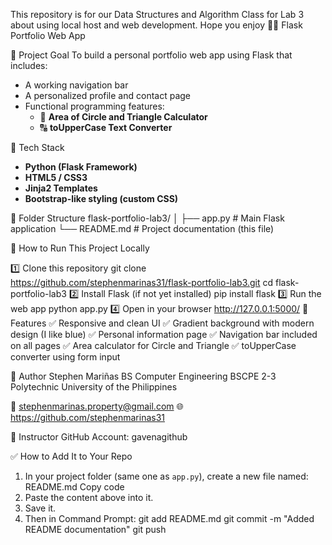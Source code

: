 This repository is for our Data Structures and Algorithm Class for Lab 3 about using local host and web development. Hope you enjoy
 🧑‍💻 Flask Portfolio Web App

 🎯 Project Goal
To build a personal portfolio web app using Flask that includes:
- A working navigation bar
- A personalized profile and contact page
- Functional programming features:
  - 🧮 **Area of Circle and Triangle Calculator**
  - 🔠 **toUpperCase Text Converter**



 🧰 Tech Stack
- **Python (Flask Framework)**
- **HTML5 / CSS3**
- **Jinja2 Templates**
- **Bootstrap-like styling (custom CSS)**



 📁 Folder Structure
flask-portfolio-lab3/
│
├── app.py # Main Flask application
└── README.md # Project documentation (this file)



 🚀 How to Run This Project Locally

 
1️⃣ Clone this repository
git clone https://github.com/stephenmarinas31/flask-portfolio-lab3.git
cd flask-portfolio-lab3
2️⃣ Install Flask (if not yet installed)
pip install flask
3️⃣ Run the web app
python app.py
4️⃣ Open in your browser
http://127.0.0.1:5000/
🧩 Features
✅ Responsive and clean UI
✅ Gradient background with modern design (I like blue)
✅ Personal information page
✅ Navigation bar included on all pages
✅ Area calculator for Circle and Triangle
✅ toUpperCase converter using form input

👤 Author
Stephen Mariñas
BS Computer Engineering BSCPE 2-3
Polytechnic University of the Philippines

📧 stephenmarinas.property@gmail.com
🌐 https://github.com/stephenmarinas31

🏫 Instructor
GitHub Account: gavenagithub



 ✅ How to Add It to Your Repo
1. In your project folder (same one as `app.py`), create a new file named:
README.md
Copy code
2. Paste the content above into it.
3. Save it.
4. Then in Command Prompt:
git add README.md
git commit -m "Added README documentation"
git push
